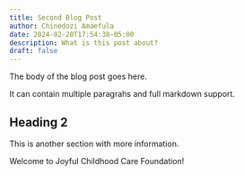 ```yaml
---
title: Second Blog Post
author: Chinedozi Amaefula
date: 2024-02-20T17:54:38-05:00
description: What is this post about?
draft: false
---
```

The body of the blog post goes here.

It can contain multiple paragrahs and full markdown support.

## Heading 2

This is another section with more information.

Welcome to Joyful Childhood Care Foundation!


